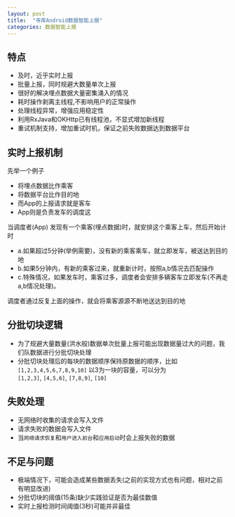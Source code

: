 ```yaml
---
layout: post
title:  "寺库Android数据智能上报"
categories: 数据智能上报
---
```

<!-- wp:heading -->
<h2 id="m_-8476595330517351229-">特点</h2>
<!-- /wp:heading -->

<!-- wp:list -->
<ul><li>及时，近乎实时上报</li><li>批量上报，同时规避大数量单次上报</li><li>很好的解决埋点数据大量密集涌入的情况</li><li>耗时操作剥离主线程,不影响用户的正常操作</li><li>处理线程异常，增强应用稳定性</li><li>利用RxJava和OKHttp已有线程池，不显式增加新线程</li><li>重试机制支持，增加重试时机，保证之前失败数据达到数据平台</li></ul>
<!-- /wp:list -->

<!-- wp:heading -->
<h2 id="m_-8476595330517351229-">实时上报机制</h2>
<!-- /wp:heading -->

<!-- wp:paragraph -->
<p>先举一个例子</p>
<!-- /wp:paragraph -->

<!-- wp:list -->
<ul><li>将埋点数据比作乘客</li><li>将数据平台比作目的地</li><li>而App的上报请求就是客车</li><li>App则是负责发车的调度这</li></ul>
<!-- /wp:list -->

<!-- wp:paragraph -->
<p>当调度者(App) 发现有一个乘客(埋点数据)时，就安排这个乘客上车，然后开始计时</p>
<!-- /wp:paragraph -->

<!-- wp:list -->
<ul><li>a.如果超过5分钟(举例需要)，没有新的乘客乘车，就立即发车，被送达到目的地</li><li>b.如果5分钟内，有新的乘客过来，就重新计时，按照a,b情况去匹配操作</li><li>c.特殊情况，如果发车时，乘客过多，调度者会安排多辆客车立即发车(不再走a,b情况处理)。</li></ul>
<!-- /wp:list -->

<!-- wp:paragraph -->
<p>调度者通过反复上面的操作，就会将乘客源源不断地送达到目的地</p>
<!-- /wp:paragraph -->

<!-- wp:heading -->
<h2 id="m_-8476595330517351229-">分批切块逻辑</h2>
<!-- /wp:heading -->

<!-- wp:list -->
<ul><li>为了规避大量数量(洪水般)数据单次批量上报可能出现数据量过大的问题，我们队数据进行分批切块处理</li><li>分批切块处理后的每块的数据顺序保持原数据的顺序，比如<code>[1,2,3,4,5,6,7,8,9,10]</code>&nbsp;以3为一块的容量，可以分为<code>[1,2,3]</code>,&nbsp;<code>[4,5,6]</code>,&nbsp;<code>[7,8,9]</code>,&nbsp;<code>[10]</code></li></ul>
<!-- /wp:list -->

<!-- wp:heading -->
<h2 id="m_-8476595330517351229-">失败处理</h2>
<!-- /wp:heading -->

<!-- wp:list -->
<ul><li>无网络时收集的请求会写入文件</li><li>请求失败的数据会写入文件</li><li>当<code>网络请求恢复</code>和<code>用户进入前台</code>和<code>应用启动</code>时会上报失败的数据</li></ul>
<!-- /wp:list -->

<!-- wp:heading -->
<h2 id="m_-8476595330517351229-">不足与问题</h2>
<!-- /wp:heading -->

<!-- wp:list -->
<ul><li>极端情况下，可能会造成某些数据丢失(之前的实现方式也有问题，相对之前有明显改进)</li><li>分批切块的阈值(15条)缺少实践验证是否为最佳数值</li><li>实时上报检测时间阈值(3秒)可能并非最佳</li></ul>
<!-- /wp:list -->